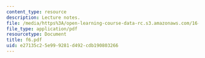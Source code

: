 ```yaml
---
content_type: resource
description: Lecture notes.
file: /media/https%3A/open-learning-course-data-rc.s3.amazonaws.com/16-01-unified-engineering-i-ii-iii-iv-fall-2005-spring-2006/e27135c25e999281d492cdb190803266_f6.pdf
file_type: application/pdf
resourcetype: Document
title: f6.pdf
uid: e27135c2-5e99-9281-d492-cdb190803266
---
```

